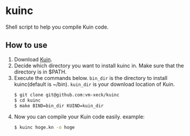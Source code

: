 # kuinc
Shell script to help you compile Kuin code.

## How to use
1. Download [Kuin](https://kuina.ch/kuin/source_code).
2. Decide which directory you want to install kuinc in.
   Make sure that the directory is in $PATH.
3. Execute the commands below. `bin_dir` is the directory to install kuinc(default is ~/bin). `kuin_dir` is your download location of Kuin.
   ```bash
   $ git clone git@github.com:vm-xeck/kuinc
   $ cd kuinc
   $ make BIND=bin_dir KUIND=kuin_dir
   ```
4. Now you can compile your Kuin code easily. example:
   ```bash
   $ kuinc hoge.kn -o hoge
   ```
